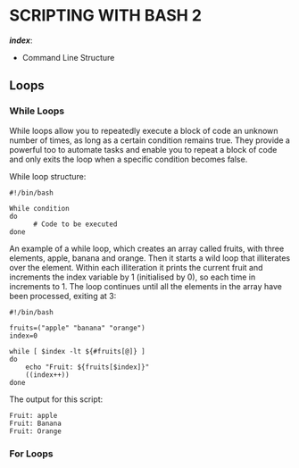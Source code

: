 # **SCRIPTING WITH BASH 2**

***index***:

  - Command Line Structure


## Loops

### While Loops
While loops allow you to repeatedly execute a block of code an unknown number of times, as long as a certain condition remains true. They provide a powerful too to automate tasks and enable you to repeat a block of code and only exits the loop when a specific condition becomes false.

While loop structure:
```
#!/bin/bash

While condition
do 
      # Code to be executed
done
```

An example of a while loop, which creates an array called fruits, with three elements, apple, banana and orange. Then it starts a wild loop that illiterates over the element. Within each illiteration it prints the current fruit and increments the index variable by 1 (initialised by 0), so each time in increments to 1. The loop continues until all the elements in the array have been processed, exiting at 3:
```
#!/bin/bash 

fruits=("apple" "banana" "orange")
index=0

while [ $index -lt ${#fruits[@]} ]
do
    echo "Fruit: ${fruits[$index]}"
    ((index++))
done
```
The output for this script:
```
Fruit: apple
Fruit: Banana
Fruit: Orange
```

### For Loops

